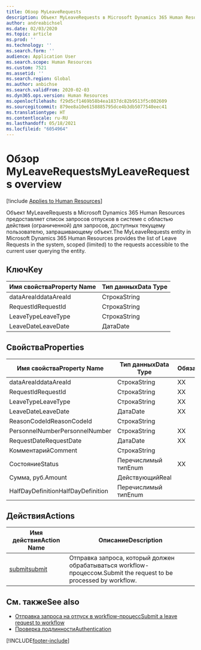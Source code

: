 ```yaml
---
title: Обзор MyLeaveRequests
description: Объект MyLeaveRequests в Microsoft Dynamics 365 Human Resources предоставляет список запросов отпусков в системе с областью действия (ограниченной) для запросов, доступных текущему пользователю, запрашивающему объект.
author: andreabichsel
ms.date: 02/03/2020
ms.topic: article
ms.prod: ''
ms.technology: ''
ms.search.form: ''
audience: Application User
ms.search.scope: Human Resources
ms.custom: 7521
ms.assetid: ''
ms.search.region: Global
ms.author: anbichse
ms.search.validFrom: 2020-02-03
ms.dyn365.ops.version: Human Resources
ms.openlocfilehash: f29d5cf1469b58b4ea1837dc82b9513f5c002609
ms.sourcegitcommit: 879ee8a10e6158885795dce4b3db5077540eec41
ms.translationtype: HT
ms.contentlocale: ru-RU
ms.lasthandoff: 05/18/2021
ms.locfileid: "6054964"
---
```

# <a name="myleaverequests-overview"></a><span data-ttu-id="3f100-103">Обзор MyLeaveRequests</span><span class="sxs-lookup"><span data-stu-id="3f100-103">MyLeaveRequests overview</span></span>

[!include [Applies to Human Resources](../includes/applies-to-hr.md)]

<span data-ttu-id="3f100-104">Объект MyLeaveRequests в Microsoft Dynamics 365 Human Resources предоставляет список запросов отпусков в системе с областью действия (ограниченной) для запросов, доступных текущему пользователю, запрашивающему объект.</span><span class="sxs-lookup"><span data-stu-id="3f100-104">The MyLeaveRequests entity in Microsoft Dynamics 365 Human Resources provides the list of Leave Requests in the system, scoped (limited) to the requests accessible to the current user querying the entity.</span></span>

## <a name="key"></a><span data-ttu-id="3f100-105">Ключ</span><span class="sxs-lookup"><span data-stu-id="3f100-105">Key</span></span>

  | <span data-ttu-id="3f100-106">Имя свойства</span><span class="sxs-lookup"><span data-stu-id="3f100-106">Property Name</span></span> | <span data-ttu-id="3f100-107">Тип данных</span><span class="sxs-lookup"><span data-stu-id="3f100-107">Data Type</span></span> |
  |---------------|-----------|
  | <span data-ttu-id="3f100-108">dataAreaId</span><span class="sxs-lookup"><span data-stu-id="3f100-108">dataAreaId</span></span>    | <span data-ttu-id="3f100-109">Строка</span><span class="sxs-lookup"><span data-stu-id="3f100-109">String</span></span>    |
  | <span data-ttu-id="3f100-110">RequestId</span><span class="sxs-lookup"><span data-stu-id="3f100-110">RequestId</span></span>     | <span data-ttu-id="3f100-111">Строка</span><span class="sxs-lookup"><span data-stu-id="3f100-111">String</span></span>    |
  | <span data-ttu-id="3f100-112">LeaveType</span><span class="sxs-lookup"><span data-stu-id="3f100-112">LeaveType</span></span>     | <span data-ttu-id="3f100-113">Строка</span><span class="sxs-lookup"><span data-stu-id="3f100-113">String</span></span>    |
  | <span data-ttu-id="3f100-114">LeaveDate</span><span class="sxs-lookup"><span data-stu-id="3f100-114">LeaveDate</span></span>     | <span data-ttu-id="3f100-115">Дата</span><span class="sxs-lookup"><span data-stu-id="3f100-115">Date</span></span>      |
  
## <a name="properties"></a><span data-ttu-id="3f100-116">Свойства</span><span class="sxs-lookup"><span data-stu-id="3f100-116">Properties</span></span>

  | <span data-ttu-id="3f100-117">Имя свойства</span><span class="sxs-lookup"><span data-stu-id="3f100-117">Property Name</span></span>     | <span data-ttu-id="3f100-118">Тип данных</span><span class="sxs-lookup"><span data-stu-id="3f100-118">Data Type</span></span> | <span data-ttu-id="3f100-119">Обязательный</span><span class="sxs-lookup"><span data-stu-id="3f100-119">Required</span></span> |
  |-------------------|-----------|----------|
  | <span data-ttu-id="3f100-120">dataAreaId</span><span class="sxs-lookup"><span data-stu-id="3f100-120">dataAreaId</span></span>        | <span data-ttu-id="3f100-121">Строка</span><span class="sxs-lookup"><span data-stu-id="3f100-121">String</span></span>    | <span data-ttu-id="3f100-122">Х</span><span class="sxs-lookup"><span data-stu-id="3f100-122">X</span></span>        |
  | <span data-ttu-id="3f100-123">RequestId</span><span class="sxs-lookup"><span data-stu-id="3f100-123">RequestId</span></span>         | <span data-ttu-id="3f100-124">Строка</span><span class="sxs-lookup"><span data-stu-id="3f100-124">String</span></span>    | <span data-ttu-id="3f100-125">Х</span><span class="sxs-lookup"><span data-stu-id="3f100-125">X</span></span>        |
  | <span data-ttu-id="3f100-126">LeaveType</span><span class="sxs-lookup"><span data-stu-id="3f100-126">LeaveType</span></span>         | <span data-ttu-id="3f100-127">Строка</span><span class="sxs-lookup"><span data-stu-id="3f100-127">String</span></span>    | <span data-ttu-id="3f100-128">Х</span><span class="sxs-lookup"><span data-stu-id="3f100-128">X</span></span>        |
  | <span data-ttu-id="3f100-129">LeaveDate</span><span class="sxs-lookup"><span data-stu-id="3f100-129">LeaveDate</span></span>         | <span data-ttu-id="3f100-130">Дата</span><span class="sxs-lookup"><span data-stu-id="3f100-130">Date</span></span>      | <span data-ttu-id="3f100-131">Х</span><span class="sxs-lookup"><span data-stu-id="3f100-131">X</span></span>        |
  | <span data-ttu-id="3f100-132">ReasonCodeId</span><span class="sxs-lookup"><span data-stu-id="3f100-132">ReasonCodeId</span></span>      | <span data-ttu-id="3f100-133">Строка</span><span class="sxs-lookup"><span data-stu-id="3f100-133">String</span></span>    |          |
  | <span data-ttu-id="3f100-134">PersonnelNumber</span><span class="sxs-lookup"><span data-stu-id="3f100-134">PersonnelNumber</span></span>   | <span data-ttu-id="3f100-135">Строка</span><span class="sxs-lookup"><span data-stu-id="3f100-135">String</span></span>    | <span data-ttu-id="3f100-136">Х</span><span class="sxs-lookup"><span data-stu-id="3f100-136">X</span></span>        |
  | <span data-ttu-id="3f100-137">RequestDate</span><span class="sxs-lookup"><span data-stu-id="3f100-137">RequestDate</span></span>       | <span data-ttu-id="3f100-138">Дата</span><span class="sxs-lookup"><span data-stu-id="3f100-138">Date</span></span>      | <span data-ttu-id="3f100-139">Х</span><span class="sxs-lookup"><span data-stu-id="3f100-139">X</span></span>        |
  | <span data-ttu-id="3f100-140">Комментарий</span><span class="sxs-lookup"><span data-stu-id="3f100-140">Comment</span></span>           | <span data-ttu-id="3f100-141">Строка</span><span class="sxs-lookup"><span data-stu-id="3f100-141">String</span></span>    |          |
  | <span data-ttu-id="3f100-142">Состояние</span><span class="sxs-lookup"><span data-stu-id="3f100-142">Status</span></span>            | <span data-ttu-id="3f100-143">Перечислимый тип</span><span class="sxs-lookup"><span data-stu-id="3f100-143">Enum</span></span>      | <span data-ttu-id="3f100-144">Х</span><span class="sxs-lookup"><span data-stu-id="3f100-144">X</span></span>        |
  | <span data-ttu-id="3f100-145">Сумма, руб.</span><span class="sxs-lookup"><span data-stu-id="3f100-145">Amount</span></span>            | <span data-ttu-id="3f100-146">Действующий</span><span class="sxs-lookup"><span data-stu-id="3f100-146">Real</span></span>      |          |
  | <span data-ttu-id="3f100-147">HalfDayDefinition</span><span class="sxs-lookup"><span data-stu-id="3f100-147">HalfDayDefinition</span></span> | <span data-ttu-id="3f100-148">Перечислимый тип</span><span class="sxs-lookup"><span data-stu-id="3f100-148">Enum</span></span>      |          |

## <a name="actions"></a><span data-ttu-id="3f100-149">Действия</span><span class="sxs-lookup"><span data-stu-id="3f100-149">Actions</span></span>

 | <span data-ttu-id="3f100-150">Имя действия</span><span class="sxs-lookup"><span data-stu-id="3f100-150">Action Name</span></span>                               | <span data-ttu-id="3f100-151">Описание</span><span class="sxs-lookup"><span data-stu-id="3f100-151">Description</span></span>                                     |
 |-------------------------------------------|-------------------------------------------------|
 | [<span data-ttu-id="3f100-152">submit</span><span class="sxs-lookup"><span data-stu-id="3f100-152">submit</span></span>](hr-developer-api-myleaverequests-submit.md)   | <span data-ttu-id="3f100-153">Отправка запроса, который должен обрабатываться workflow-процессом.</span><span class="sxs-lookup"><span data-stu-id="3f100-153">Submit the request to be processed by workflow.</span></span> |

## <a name="see-also"></a><span data-ttu-id="3f100-154">См. также</span><span class="sxs-lookup"><span data-stu-id="3f100-154">See also</span></span>

- [<span data-ttu-id="3f100-155">Отправка запроса на отпуск в workflow-процесс</span><span class="sxs-lookup"><span data-stu-id="3f100-155">Submit a leave request to workflow</span></span>](hr-developer-api-myleaverequests-submit.md)
- [<span data-ttu-id="3f100-156">Проверка подлинности</span><span class="sxs-lookup"><span data-stu-id="3f100-156">Authentication</span></span>](hr-developer-api-authentication.md)

[!INCLUDE[footer-include](../includes/footer-banner.md)]